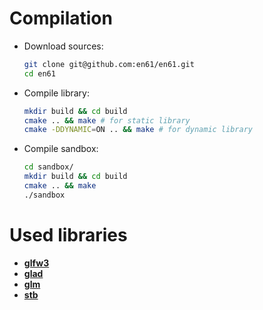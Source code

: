 # Compilation

* Download sources:
  ```bash
  git clone git@github.com:en61/en61.git
  cd en61
  ```

* Compile library:
  ```bash
  mkdir build && cd build
  cmake .. && make # for static library
  cmake -DDYNAMIC=ON .. && make # for dynamic library
  ```

* Compile sandbox:
  ```bash
  cd sandbox/
  mkdir build && cd build
  cmake .. && make
  ./sandbox
  ```

# Used libraries
* [**glfw3**](https://github.com/glfw/glfw)
* [**glad**](https://github.com/Dav1dde/glad)
* [**glm**](https://github.com/g-truc/glm)
* [**stb**](https://github.com/nothings/stb)
